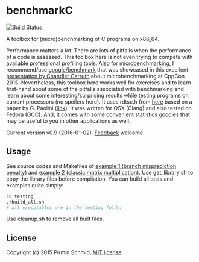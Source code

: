 benchmarkC
==========
[![Build Status](https://travis-ci.org/pirminschmid/benchmarkC.svg?branch=master)](https://travis-ci.org/pirminschmid/benchmarkC)

A toolbox for (micro)benchmarking of C programs on x86_64.

Performance matters a lot. There are lots of pitfalls when the performance of a code is assessed. This toolbox here is not even trying to compete with available professional profiling tools. Also for microbenchmarking, I recommend/use [google/benchmark][google_benchmark] that was showcased in this excellent [presentation by Chandler Carruth][microbenchmarking] about microbenchmarking at CppCon 2015. Nevertheless, this toolbox here works well for exercises and to learn first-hand about some of the pitfalls associated with benchmarking and learn about some interesting/surprising results while testing programs on current processors (no spoilers here). It uses rdtsc.h from [here][rdtsc.h] based on a paper by G. Paolini ([link][intel_paper]). It was written for OSX (Clang) and also tested on Fedora (GCC). And, it comes with some convenient statistics goodies that may be useful to you in other applications as well.

Current version v0.9 (2016-01-02). [Feedback][feedback] welcome.


Usage
-----

See source codes and Makefiles of [example 1 (branch misprediction penalty)][example] and [example 2 (classic matrix multiplication)][example2]. Use get_library.sh to copy the library files before compilation. You can build all tests and examples quite simply:
```sh
cd testing
./build_all.sh
# all executables are in the testing folder
```
Use cleanup.sh to remove all built files.

License
-------

Copyright (c) 2015 Pirmin Schmid, [MIT license][license].

[google_benchmark]:https://github.com/google/benchmark
[microbenchmarking]:https://www.youtube.com/watch?v=nXaxk27zwlk
[rdtsc.h]:https://idea.popcount.org/2013-01-28-counting-cycles---rdtsc/
[intel_paper]:http://www.intel.com/content/www/us/en/embedded/training/ia-32-ia-64-benchmark-code-execution-paper.html
[example]:https://github.com/pirminschmid/benchmarkC/tree/master/example1/
[example2]:https://github.com/pirminschmid/benchmarkC/tree/master/example2/
[license]:https://github.com/pirminschmid/benchmarkC/tree/master/LICENSE
[feedback]:mailto:mailbox@pirmin-schmid.ch?subject=benchmarkC
